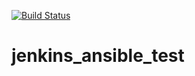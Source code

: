 [![Build Status](http://guihon.cm:8080/buildStatus/icon?job=learn)](http://guihon.cm:8080/job/learn1/)

# jenkins_ansible_test
